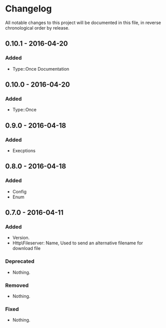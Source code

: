 # Changelog

All notable changes to this project will be documented in this file, in reverse chronological order by release.

## 0.10.1 - 2016-04-20

### Added
 - Type::Once Documentation
 
## 0.10.0 - 2016-04-20

### Added
 - Type::Once
 
## 0.9.0 - 2016-04-18

### Added
 - Execptions
 
## 0.8.0 - 2016-04-18

### Added
 - Config
 - Enum

## 0.7.0 - 2016-04-11

### Added

- Version.
- Http\Fileserver: Name, Used to send an alternative filename for download file

### Deprecated

- Nothing.

### Removed

- Nothing.

### Fixed

- Nothing.